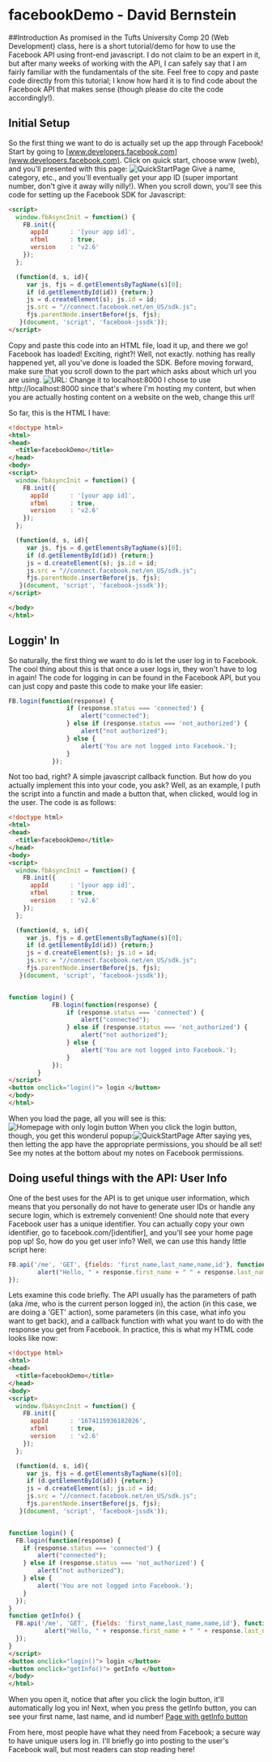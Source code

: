 # facebookDemo - David Bernstein

##Introduction
As promised in the Tufts University Comp 20 (Web Development) class, here is a short tutorial/demo for how to use the Facebook API using front-end javascript. I do not claim to be an expert in it, but after many weeks of working with the API, I can safely say that I am fairly familiar with the fundamentals of the site. Feel free to copy and paste code directly from this tutorial; I know how hard it is to find code about the Facebook API that makes sense (though please do cite the code accordingly!).

## Initial Setup
So the first thing we want to do is actually set up the app through Facebook! Start by going to [www.developers.facebook.com](www.developers.facebook.com). Click on quick start, choose www (web), and you'll presented with this page: ![QuickStartPage](https://github.com/davidrocks88/facebookDemo/blob/master/QuickStartPage.png?raw=true) Give a name, category, etc., and you'll eventually get your app ID (super important number, don't give it away willy nilly!). When you scroll down, you'll see this code for setting up the Facebook SDK for Javascript:

```html
<script>
  window.fbAsyncInit = function() {
    FB.init({
      appId      : '[your app id]',
      xfbml      : true,
      version    : 'v2.6'
    });
  };

  (function(d, s, id){
     var js, fjs = d.getElementsByTagName(s)[0];
     if (d.getElementById(id)) {return;}
     js = d.createElement(s); js.id = id;
     js.src = "//connect.facebook.net/en_US/sdk.js";
     fjs.parentNode.insertBefore(js, fjs);
   }(document, 'script', 'facebook-jssdk'));
</script>
```

Copy and paste this code into an HTML file, load it up, and there we go! Facebook has loaded! Exciting, right?! Well, not exactly. nothing has really happened yet, all you've done is loaded the SDK. Before moving forward, make sure that you scroll down to the part which asks about which url you are using. ![URL: Change it to localhost:8000](https://github.com/davidrocks88/facebookDemo/blob/master/URL.png?raw=true) I chose to use http://localhost:8000 since that's where I'm hosting my content, but when you are actually hosting content on a website on the web, change this url!

So far, this is the HTML I have:
```html
<!doctype html> 
<html>
<head>
  <title>facebookDemo</title>
</head>
<body>
<script>
  window.fbAsyncInit = function() {
    FB.init({
      appId      : '[your app id]',
      xfbml      : true,
      version    : 'v2.6'
    });
  };

  (function(d, s, id){
     var js, fjs = d.getElementsByTagName(s)[0];
     if (d.getElementById(id)) {return;}
     js = d.createElement(s); js.id = id;
     js.src = "//connect.facebook.net/en_US/sdk.js";
     fjs.parentNode.insertBefore(js, fjs);
   }(document, 'script', 'facebook-jssdk'));
</script>

</body>
</html>

```

## Loggin' In
So naturally, the first thing we want to do is let the user log in to Facebook. The cool thing about this is that once a user logs in, they won't have to log in again! The code for logging in can be found in the Facebook API, but you can just copy and paste this code to make your life easier:

```js
FB.login(function(response) {
                if (response.status === 'connected') {
                    alert("connected");
                } else if (response.status === 'not_authorized') {
                    alert("not authorized");
                } else {
                    alert('You are not logged into Facebook.');
                }
            });

```
Not too bad, right? A simple javascript callback function. But how do you actually implement this into your code, you ask? Well, as an example, I puth the script into a functin and made a button that, when clicked, would log in the user. The code is as follows:
```html
<!doctype html> 
<html>
<head>
  <title>facebookDemo</title>
</head>
<body>
<script>
  window.fbAsyncInit = function() {
    FB.init({
      appId      : '[your app id]',
      xfbml      : true,
      version    : 'v2.6'
    });
  };

  (function(d, s, id){
     var js, fjs = d.getElementsByTagName(s)[0];
     if (d.getElementById(id)) {return;}
     js = d.createElement(s); js.id = id;
     js.src = "//connect.facebook.net/en_US/sdk.js";
     fjs.parentNode.insertBefore(js, fjs);
   }(document, 'script', 'facebook-jssdk'));


function login() {
            FB.login(function(response) {
                if (response.status === 'connected') {
                    alert("connected");
                } else if (response.status === 'not_authorized') {
                    alert("not authorized");
                } else {
                    alert('You are not logged into Facebook.');
                }
            });
        }
</script>
<button onclick="login()"> login </button>
</body>
</html>
```
When you load the page, all you will see is this:![Homepage with only login button](https://github.com/davidrocks88/facebookDemo/blob/master/OneButton.png?raw=true)
When you click the login button, though, you get this wonderul popup:![QuickStartPage](https://github.com/davidrocks88/facebookDemo/blob/master/initialLogin.png?raw=true)
After saying yes, then letting the app have the appropriate permissions, you should be all set! See my notes at the bottom about my notes on Facebook permissions.

## Doing useful things with the API: User Info
One of the best uses for the API is to get unique user information, which means that you personally do not have to generate user IDs or handle any secure login, which is extremely convenient! One should note that every Facebook user has a unique identifier. You can actually copy your own identifier, go to facebook.com/[identifier], and you'll see your home page pop up! 
So, how do you get user info? Well, we can use this handy little script here:

```js
FB.api('/me', 'GET', {fields: 'first_name,last_name,name,id'}, function(response) {
        alert("Hello, " + response.first_name + " " + response.last_name " + ", ID #" + response.id");
});
```
Lets examine this code briefly. The API usually has the parameters of path (aka /me, who is the current person logged in), the action (in this case, we are doing a 'GET' action), some parameters (in this case, what info you want to get back), and a callback function with what you want to do with the response you get from Facebook. In practice, this is what my HTML code looks like now:
```html
<!doctype html> 
<html>
<head>
  <title>facebookDemo</title>
</head>
<body>
<script>
  window.fbAsyncInit = function() {
    FB.init({
      appId      : '1674115936182026',
      xfbml      : true,
      version    : 'v2.6'
    });
  };

  (function(d, s, id){
     var js, fjs = d.getElementsByTagName(s)[0];
     if (d.getElementById(id)) {return;}
     js = d.createElement(s); js.id = id;
     js.src = "//connect.facebook.net/en_US/sdk.js";
     fjs.parentNode.insertBefore(js, fjs);
   }(document, 'script', 'facebook-jssdk'));


function login() {
  FB.login(function(response) {
    if (response.status === 'connected') {
        alert("connected");
    } else if (response.status === 'not_authorized') {
        alert("not authorized");
    } else {
        alert('You are not logged into Facebook.');
    }
  });
}
function getInfo() {
  FB.api('/me', 'GET', {fields: 'first_name,last_name,name,id'}, function(response) {
          alert("Hello, " + response.first_name + " " + response.last_name + ", ID #" + response.id);
  });
}
</script>
<button onclick="login()"> login </button>
<button onclick="getInfo()"> getInfo </button>
</body>
</html>
```

When you open it, notice that after you click the login button, it'll automatically log you in! Next, when you press the getInfo button, you can see your first name, last name, and id number!
[Page with getInfo button](https://github.com/davidrocks88/facebookDemo/blob/master/getInfo.png?raw=true)

From here, most people have what they need from Facebook; a secure way to have unique users log in. I'll briefly go into posting to the user's Facebook wall, but most readers can stop reading here!


